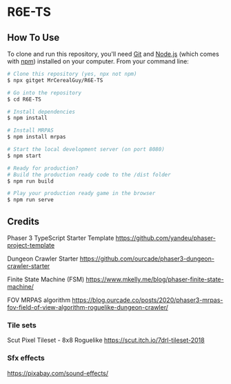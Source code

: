 # R6E-TS

## How To Use

To clone and run this repository, you'll need [Git](https://git-scm.com) and [Node.js](https://nodejs.org/en/download/) (which comes with [npm](http://npmjs.com)) installed on your computer. From your command line:

```bash
# Clone this repository (yes, npx not npm)
$ npx gitget MrCerealGuy/R6E-TS

# Go into the repository
$ cd R6E-TS

# Install dependencies
$ npm install

# Install MRPAS
$ npm install mrpas

# Start the local development server (on port 8080)
$ npm start

# Ready for production?
# Build the production ready code to the /dist folder
$ npm run build

# Play your production ready game in the browser
$ npm run serve
```

## Credits

Phaser 3 TypeScript Starter Template
https://github.com/yandeu/phaser-project-template

Dungeon Crawler Starter
https://github.com/ourcade/phaser3-dungeon-crawler-starter

Finite State Machine (FSM)
https://www.mkelly.me/blog/phaser-finite-state-machine/

FOV MRPAS algorithm
https://blog.ourcade.co/posts/2020/phaser3-mrpas-fov-field-of-view-algorithm-roguelike-dungeon-crawler/

### Tile sets

Scut Pixel Tileset - 8x8 Roguelike
https://scut.itch.io/7drl-tileset-2018

### Sfx effects

https://pixabay.com/sound-effects/